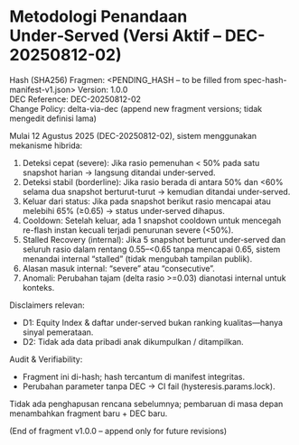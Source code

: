 # Metodologi Penandaan Under‑Served (Versi Aktif – DEC-20250812-02)

Hash (SHA256) Fragmen: <PENDING_HASH – to be filled from spec-hash-manifest-v1.json>
Version: 1.0.0  
DEC Reference: DEC-20250812-02  
Change Policy: delta-via-dec (append new fragment versions; tidak mengedit definisi lama)

Mulai 12 Agustus 2025 (DEC-20250812-02), sistem menggunakan mekanisme hibrida:

1. Deteksi cepat (severe): Jika rasio pemenuhan < 50% pada satu snapshot harian → langsung ditandai under‑served.
2. Deteksi stabil (borderline): Jika rasio berada di antara 50% dan <60% selama dua snapshot berturut-turut → kemudian ditandai under‑served.
3. Keluar dari status: Jika pada snapshot berikut rasio mencapai atau melebihi 65% (≥0.65) → status under‑served dihapus.
4. Cooldown: Setelah keluar, ada 1 snapshot cooldown untuk mencegah re-flash instan kecuali terjadi penurunan severe (<50%).
5. Stalled Recovery (internal): Jika 5 snapshot berturut under‑served dan seluruh rasio dalam rentang 0.55–<0.65 tanpa mencapai 0.65, sistem menandai internal “stalled” (tidak mengubah tampilan publik).
6. Alasan masuk internal: “severe” atau “consecutive”.
7. Anomali: Perubahan tajam (delta rasio >=0.03) dianotasi internal untuk konteks.

Disclaimers relevan:

- D1: Equity Index & daftar under‑served bukan ranking kualitas—hanya sinyal pemerataan.
- D2: Tidak ada data pribadi anak dikumpulkan / ditampilkan.

Audit & Verifiability:

- Fragment ini di-hash; hash tercantum di manifest integritas.
- Perubahan parameter tanpa DEC → CI fail (hysteresis.params.lock).

Tidak ada penghapusan rencana sebelumnya; pembaruan di masa depan menambahkan fragment baru + DEC baru.

(End of fragment v1.0.0 – append only for future revisions)
